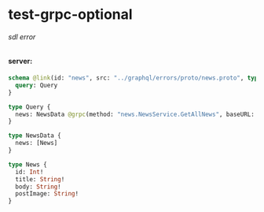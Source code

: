 # test-grpc-optional

###### sdl error

#### server:

```graphql
schema @link(id: "news", src: "../graphql/errors/proto/news.proto", type: Protobuf) {
  query: Query
}

type Query {
  news: NewsData @grpc(method: "news.NewsService.GetAllNews", baseURL: "http://localhost:4000")
}

type NewsData {
  news: [News]
}

type News {
  id: Int!
  title: String!
  body: String!
  postImage: String!
}
```
